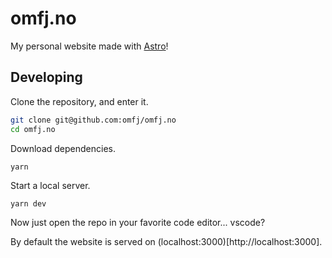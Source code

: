# omfj.no

My personal website made with [Astro](https://astro.build)!

## Developing

Clone the repository, and enter it.

```bash
git clone git@github.com:omfj/omfj.no
cd omfj.no
```

Download dependencies.

```
yarn
```

Start a local server.

```
yarn dev
```

Now just open the repo in your favorite code editor... vscode?

By default the website is served on (localhost:3000)[http://localhost:3000].

